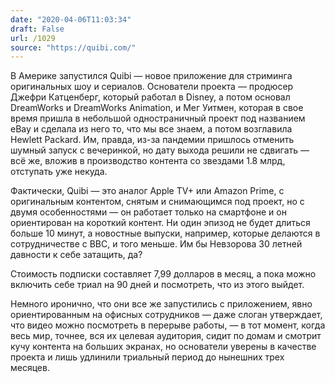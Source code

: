 ```yaml
---
date: "2020-04-06T11:03:34"
draft: False
url: /1029
source: "https://quibi.com/"
---
```


В Америке запустился Quibi — новое приложение для стриминга оригинальных шоу и сериалов. Основатели проекта — продюсер Джефри Катценберг, который работал в Disney, а потом основал DreamWorks и DreamWorks Animation, и Мег Уитмен, которая в свое время пришла в небольшой одностраничный проект под названием eBay и сделала из него то, что мы все знаем, а потом возглавила Hewlett Packard.
Им, правда, из-за пандемии пришлось отменить шумный запуск с вечеринкой, но дату выхода решили не сдвигать — всё же, вложив в производство контента со звездами 1.8 млрд, отступать уже некуда. 

Фактически, Quibi — это аналог Apple TV+ или Amazon Prime, с оригинальным контентом, снятым и снимающимся под проект, но с двумя особенностями — он работает только на смартфоне и он ориентирован на короткий контент. Ни один эпизод не будет длиться больше 10 минут, а новостные выпуски, например, которые делаются в сотрудничестве с BBC, и того меньше. Им бы Невзорова 30 летней давности к себе затащить, да?

Стоимость подписки составляет 7,99 долларов в месяц, а пока можно включить себе триал на 90 дней и посмотреть, что из этого выйдет.

Немного иронично, что они все же запустились с приложением, явно ориентированным на офисных сотрудников — даже слоган утверждает, что видео можно посмотреть в перерыве работы, — в тот момент, когда весь мир, точнее, вся их целевая аудитория, сидит по домам и смотрит кучу контента на больших экранах, но основатели уверены в качестве проекта и лишь удлинили триальный период до нынешних трех месяцев.
